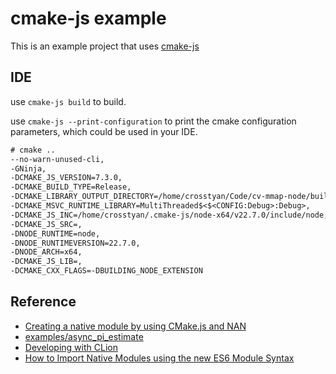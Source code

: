 # cmake-js example

This is an example project that uses [cmake-js](https://github.com/cmake-js/cmake-js)

## IDE

use `cmake-js build` to build.

use `cmake-js --print-configuration` to print the cmake configuration parameters, which could be used in your IDE.

```txt
# cmake ..
--no-warn-unused-cli,
-GNinja,
-DCMAKE_JS_VERSION=7.3.0,
-DCMAKE_BUILD_TYPE=Release,
-DCMAKE_LIBRARY_OUTPUT_DIRECTORY=/home/crosstyan/Code/cv-mmap-node/build/Release,
-DCMAKE_MSVC_RUNTIME_LIBRARY=MultiThreaded$<$<CONFIG:Debug>:Debug>,
-DCMAKE_JS_INC=/home/crosstyan/.cmake-js/node-x64/v22.7.0/include/node;/home/crosstyan/Code/cv-mmap-node/node_modules/nan,
-DCMAKE_JS_SRC=,
-DNODE_RUNTIME=node,
-DNODE_RUNTIMEVERSION=22.7.0,
-DNODE_ARCH=x64,
-DCMAKE_JS_LIB=,
-DCMAKE_CXX_FLAGS=-DBUILDING_NODE_EXTENSION
```

## Reference

- [Creating a native module by using CMake.js and NAN](https://github.com/cmake-js/cmake-js/wiki/TUTORIAL-01-Creating-a-native-module-by-using-CMake.js-and-NAN)
- [examples/async_pi_estimate](https://github.com/nodejs/nan/tree/main/examples/async_pi_estimate)
- [Developing with CLion](https://github.com/cmake-js/cmake-js/issues/23)
- [How to Import Native Modules using the new ES6 Module Syntax](https://medium.com/the-node-js-collection/how-to-import-native-modules-using-the-new-es6-module-syntax-426ca3c44bed)
